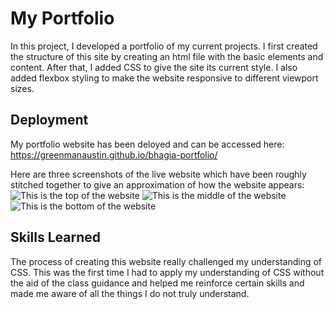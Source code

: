 # My Portfolio

In this project, I developed a portfolio of my current projects.  I first created the structure of this site by creating an html file with the basic elements and content.  After that, I added CSS to give the site its current style.  I also added flexbox styling to make the website responsive to different viewport sizes.  

## Deployment

My portfolio website has been deloyed and can be accessed here: https://greenmanaustin.github.io/bhagia-portfolio/

Here are three screenshots of the live website which have been roughly stitched together to give an approximation of how the website appears:
![This is the top of the website](./assets/images/screenshot1.png)
![This is the middle of the website](./assets/images/screenshot2.png)
![This is the bottom of the website](./assets/images/screenshot3.png)

## Skills Learned

The process of creating this website really challenged my understanding of CSS.  This was the first time I had to apply my understanding of CSS without the aid of the class guidance and helped me reinforce certain skills and made me aware of all the things I do not truly understand. 